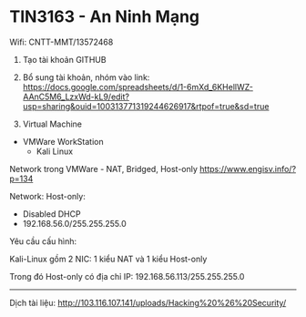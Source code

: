 # TIN3163 - An Ninh Mạng

Wifi: CNTT-MMT/13572468

1. Tạo tài khoản GITHUB
2. Bổ sung tài khoản, nhóm vào link: https://docs.google.com/spreadsheets/d/1-6mXd_6KHellWZ-AAnC5M6_LzxWd-kL9/edit?usp=sharing&ouid=100313771319244626917&rtpof=true&sd=true


3. Virtual Machine 
  - VMWare WorkStation
    + Kali Linux

Network trong VMWare - NAT, Bridged, Host-only
https://www.engisv.info/?p=134

Network:
Host-only: 
   + Disabled DHCP
   + 192.168.56.0/255.255.255.0

Yêu cầu cấu hình:

Kali-Linux gồm 2 NIC: 1 kiểu NAT và 1 kiểu Host-only

Trong đó Host-only có địa chỉ IP: 192.168.56.113/255.255.255.0

--------------
Dịch tài liệu:
http://103.116.107.141/uploads/Hacking%20%26%20Security/
